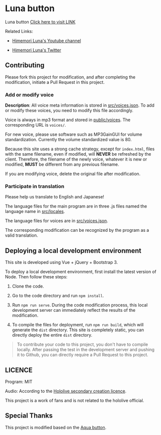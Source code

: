 # Luna button

Luna button [Click here to visit LINK](LINK)

Related Links:

* [Himemori Luna's Youtube channel](https://www.youtube.com/channel/UCa9Y57gfeY0Zro_noHRVrnw)

* [Himemori Luna's Twitter](https://twitter.com/himemoriluna)

## Contributing

Please fork this project for modification, and after completing the modification, initiate a Pull Request in this project.

### Add or modify voice

**Description**: All voice meta information is stored in [src/voices.json](src/voices.json). To add or modify these voices, you need to modify this file accordingly.

Voice is always in mp3 format and stored in [public/voices](public/voices). The corresponding URL is `voices/`.

For new voice, please use software such as MP3GainGUI for volume standardization. Currently the volume standardized value is 80.

Because this site uses a strong cache strategy, except for `index.html`, files with the same filename, even if modified, will **NEVER** be refreshed by the client. Therefore, the filename of the newly voice, whatever it is new or modified, **MUST** be different from any previous filename.

If you are modifying voice, delete the original file after modification.

### Participate in translation

Please help us translate to English and Japanese!

The language files for the main program are in three .js files named the language name in [src/locales](src/locales).

The language files for voices are in [src/voices.json](src/voices.json).

The corresponding modification can be recognized by the program as a valid translation.

## Deploying a local development environment

This site is developed using Vue + jQuery + Bootstrap 3.

To deploy a local development environment, first install the latest version of Node. Then follow these steps:

1. Clone the code.

2. Go to the code directory and run `npm install`.

3. Run `npm run serve`. During the code modification process, this local development server can immediately reflect the results of the modification.

4. To compile the files for deployment, run `npm run build`, which will generate the `dist` directory. This site is completely static, you can directly deploy the entire `dist` directory.

> To contribute your code to this project, you don't have to compile locally. After passing the test in the development server and pushing it to Github, you can directly require a Pull Request to this project.

## LICENCE

Program: MIT

Audio: According to the [Hololive secondary creation licence](https://www.hololive.tv/terms).

This project is a work of fans and is not related to the hololive official.

## Special Thanks

This project is modified based on the [Aqua button](https://github.com/zyzsdy/aqua-button).
